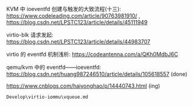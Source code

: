 
KVM 中 ioeventfd 创建与触发的大致流程(十三): https://www.codeleading.com/article/90763981910/ , https://blog.csdn.net/LPSTC123/article/details/45111949

virtio-blk 请求发起: https://blog.csdn.net/LPSTC123/article/details/44983707

virtio 的 eventfd 机制浅析: https://codeantenna.com/a/QKh0MdbJ6C

qemu/kvm 中的 eventfd——ioeventfd: https://blog.csdn.net/huang987246510/article/details/105618557 (done)

https://www.cnblogs.com/haiyonghao/p/14440743.html (ing)

`Develop\virtio-iommu\vqueue.md`

